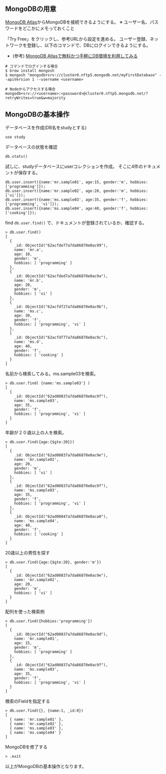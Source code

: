 ## MongoDBの用意
[MongoDB Atlas](https://www.mongodb.com/ja-jp/atlas/database)からMongoDBを接続できるようにする。
 ※ ユーザー名、パスワードをどこかにメモっておくこと

「Try Free」をクリックし、参考URLから設定を進める。
ユーザー登録、ネットワークを登録し、以下のコマンドで、DBにログインできるようにする。


- (参考)
[MongoDB Atlasで無料かつ手軽にDB環境を利用してみる](https://qiita.com/n0bisuke/items/4d4a4599ee7ce9cf4fd9)

```jsunicoderegexp
# コマンドでログインする場合
$ brew install mongosh
$ mongosh "mongodb+srv://cluster0.nftp5.mongodb.net/myFirstDatabase" --apiVersion 1 --username <username>
```
```jsunicoderegexp
# Nodeからアクセスする場合
mongodb+srv://<username>:<password>@cluster0.nftp5.mongodb.net/?retryWrites=true&w=majority
```

## MongoDBの基本操作
データベースを作成(DB名をstudyとする)
```jsunicoderegexp
use study
```
データベースの状態を確認
```jsunicoderegexp
db.stats()
```

試しに、studyデータベースにuserコレクションを作成。
そこに4件のドキュメントが保存する。
```jsunicoderegexp
db.user.insert({name:'mr.sample01', age:15, gender:'m', hobbies:['programming']});
db.user.insert({name:'mr.sample02', age:20, gender:'m', hobbies:['vi']});
db.user.insert({name:'ms.sample03', age:35, gender:'f', hobbies:['programming', 'vi']});
db.user.insert({name:'ms.sample04', age:40, gender:'f', hobbies:['cooking']});
```

find `db.user.find()` で、ドキュメントが登録されているか、確認する。
```jsunicoderegexp
> db.user.find()
[
  {
    _id: ObjectId("62acfde77a7da86870e0ac99"),
    name: 'mr.a',
    age: 10,
    gender: 'm',
    hobbies: [ 'programming' ]
  },
  {
    _id: ObjectId("62acfded7a7da86870e0ac9a"),
    name: 'mr.b',
    age: 20,
    gender: 'm',
    hobbies: [ 'vi' ]
  },
  {
    _id: ObjectId("62acfdf27a7da86870e0ac9b"),
    name: 'ms.c',
    age: 30,
    gender: 'f',
    hobbies: [ 'programming', 'vi' ]
  },
  {
    _id: ObjectId("62acfdf77a7da86870e0ac9c"),
    name: 'ms.d',
    age: 40,
    gender: 'f',
    hobbies: [ 'cooking' ]
  }
]
```

名前から検索してみる。ms.sample03を検索。
```jsunicoderegexp
> db.user.find( {name:'ms.sample03'} )
[
  {
    _id: ObjectId("62ad00837a7da86870e0ac9f"),
    name: 'ms.sample03',
    age: 35,
    gender: 'f',
    hobbies: [ 'programming', 'vi' ]
  }
]
```
年齢が２０歳以上の人を検索。
```jsunicoderegexp
> db.user.find({age:{$gte:20}})
[
  {
    _id: ObjectId("62ad00837a7da86870e0ac9e"),
    name: 'mr.sample02',
    age: 20,
    gender: 'm',
    hobbies: [ 'vi' ]
  },
  {
    _id: ObjectId("62ad00837a7da86870e0ac9f"),
    name: 'ms.sample03',
    age: 35,
    gender: 'f',
    hobbies: [ 'programming', 'vi' ]
  },
  {
    _id: ObjectId("62ad00847a7da86870e0aca0"),
    name: 'ms.sample04',
    age: 40,
    gender: 'f',
    hobbies: [ 'cooking' ]
  }
]
```
20歳以上の男性を探す
```jsunicoderegexp
> db.user.find({age:{$gte:20}, gender:'m'})
[
  {
    _id: ObjectId("62ad00837a7da86870e0ac9e"),
    name: 'mr.sample02',
    age: 20,
    gender: 'm',
    hobbies: [ 'vi' ]
  }
]
```

配列を使った検索例
```jsunicoderegexp
> db.user.find({hobbies:'programming'})
[
  {
    _id: ObjectId("62ad00837a7da86870e0ac9d"),
    name: 'mr.sample01',
    age: 15,
    gender: 'm',
    hobbies: [ 'programming' ]
  },
  {
    _id: ObjectId("62ad00837a7da86870e0ac9f"),
    name: 'ms.sample03',
    age: 35,
    gender: 'f',
    hobbies: [ 'programming', 'vi' ]
  }
]
```
検索のFieldを指定する
```jsunicoderegexp
> db.user.find({}, {name:1, _id:0})
[
  { name: 'mr.sample01' },
  { name: 'mr.sample02' },
  { name: 'ms.sample03' },
  { name: 'ms.sample04' }
]
```

MongoDBを修了する
```jsunicoderegexp
> .exit
```

以上がMongoDBの基本操作となります。
